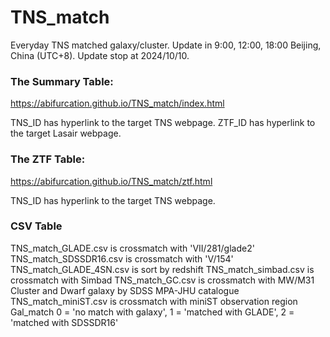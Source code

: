 # TNS_match

Everyday TNS matched galaxy/cluster. Update in 9:00, 12:00, 18:00 Beijing, China (UTC+8).
Update stop at 2024/10/10.

### The Summary Table:
https://abifurcation.github.io/TNS_match/index.html

TNS_ID has hyperlink to the target TNS webpage.
ZTF_ID has hyperlink to the target Lasair webpage.

### The ZTF Table:
https://abifurcation.github.io/TNS_match/ztf.html 

TNS_ID has hyperlink to the target TNS webpage.

### CSV Table

TNS_match_GLADE.csv is crossmatch with 'VII/281/glade2'
TNS_match_SDSSDR16.csv is crossmatch with 'V/154'
TNS_match_GLADE_4SN.csv is sort by redshift
TNS_match_simbad.csv is crossmatch with Simbad
TNS_match_GC.csv is crossmatch with MW/M31 Cluster and Dwarf galaxy by SDSS MPA-JHU catalogue
TNS_match_miniST.csv is crossmatch with miniST observation region
    Gal_match 0 = 'no match with galaxy', 1 = 'matched with GLADE', 2 = 'matched with SDSSDR16'

